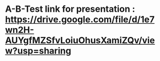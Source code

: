 # A-B-Test link for presentation : https://drive.google.com/file/d/1e7wn2H-AUYgfMZSfvLoiuOhusXamiZQv/view?usp=sharing
